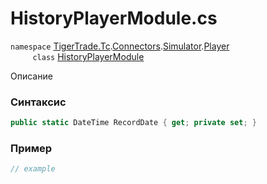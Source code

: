 
# HistoryPlayerModule.cs
`namespace` [TigerTrade.Tc](../../../../../../TigerTrade.Tc.md).[Connectors](../../../../../../TigerTrade.Tc/Connectors.md).[Simulator](../../../../../../TigerTrade.Tc/Connectors/Simulator.md).[Player](../../../../../../TigerTrade.Tc/Connectors/Simulator/Player.md)  
&nbsp;&nbsp;&nbsp;&nbsp;&nbsp;&nbsp;&nbsp;&nbsp;&nbsp;`class` [HistoryPlayerModule](../../HistoryPlayerModule.cs.md)

Описание

### Синтаксис
```csharp
public static DateTime RecordDate { get; private set; }
```
### Пример  
```csharp
// example
```
